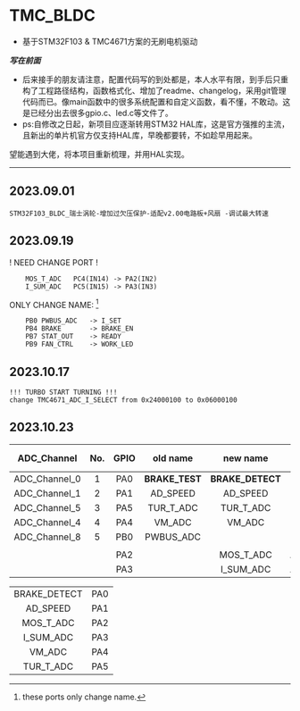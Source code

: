 # TMC_BLDC

* 基于STM32F103 & TMC4671方案的无刷电机驱动  


***写在前面***
> > > > > >
-	后来接手的朋友请注意，配置代码写的到处都是，本人水平有限，到手后只重构了工程路径结构，函数格式化、增加了readme、changelog，采用git管理代码而已。像main函数中的很多系统配置和自定义函数，看不懂，不敢动。这是已经分出去很多gpio.c、led.c等文件了。
-	ps:自修改之日起，新项目应逐渐转用STM32 HAL库，这是官方强推的主流，且新出的单片机官方仅支持HAL库，早晚都要转，不如趁早用起来。

望能遇到大佬，将本项目重新梳理，并用HAL实现。

---

## 2023.09.01
	STM32F103_BLDC_瑞士涡轮-增加过欠压保护-适配v2.00电路板+风扇 -调试最大转速

## 2023.09.19
! NEED CHANGE PORT !
```	
	MOS_T_ADC	PC4(IN14) -> PA2(IN2)
	I_SUM_ADC	PC5(IN15) -> PA3(IN3)
```

ONLY CHANGE NAME: [^1]
[^1]:these ports only change name.
```
	PB0	PWBUS_ADC	-> I_SET
	PB4	BRAKE 		-> BRAKE_EN
	PB7	STAT_OUT 	-> READY
	PB9	FAN_CTRL 	-> WORK_LED
```

## 2023.10.17
	!!! TURBO START TURNING !!!
	change TMC4671_ADC_I_SELECT from 0x24000100 to 0x06000100


## 2023.10.23
| ADC_Channel | No. | GPIO | old name | new name | new ADC_Channel |
|:-:|:-:|:-:|:-:|:-:|:-:|
| ADC_Channel_0 | 1 | PA0 | **BRAKE_TEST** | **BRAKE_DETECT** |  |
| ADC_Channel_1 | 2 | PA1 | AD_SPEED   | AD_SPEED     |  |
| ADC_Channel_5 | 3 | PA5 | TUR_T_ADC  | TUR_T_ADC    |  |
| ADC_Channel_4 | 4 | PA4 | VM_ADC     | VM_ADC       |  |
| ADC_Channel_8 | 5 | PB0 | PWBUS_ADC  |              |  |
||||||||
|               |   | PA2 |            | MOS_T_ADC    | ADC_Channel_2 |
|               |   | PA3 |            | I_SUM_ADC    | ADC_Channel_3 |

|||
| :-: | :-: |
BRAKE_DETECT |	PA0
AD_SPEED	 |	PA1
MOS_T_ADC	 |	PA2
I_SUM_ADC	 |	PA3
VM_ADC		 |	PA4
TUR_T_ADC	 |	PA5

